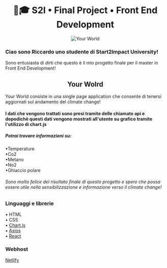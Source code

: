 <h1 align="center">🚀🎓 S2I • Final Project • Front End Development</h1>

<p align="center">
  <img src="https://github.com/RiccardoCacio/YourWorld/assets/122369231/37ea2067-e6ad-4adf-8b68-64e04e544229" alt="Your World">
</p>

<h3>Ciao sono Riccardo uno studente di Start2Impact University!</h3>
<p>Sono entusiasta di dirti che questo è il mio progetto finale per il master in Front End Development!</p>

<h2 align="center">Your Wolrd</h2>
<p>Your World consiste in una single page application che consente di tenersi aggiornati sul andamento
del climate change!</p>
<h4>I dati che vengono trattati sono presi tramite delle chiamate api e dopodichè questi dati vengono mostrati all'utente su grafico tramite l'utilizzo di chart.js</h4>
<h5>Potrai trovare informazioni su:</h5>
<p>
  •Temperature <br>
  •Co2 <br>
  •Metano <br>
  •No2 <br>
  •Ghiaccio polare
</p>

<h6>Sono molto felice del risultato finale di questo progetto e spero che possa essere utile nella sensibilizzazione e informazione verso il climate change!</h6>

### Linguaggi e librerie
• HTML<br>
• CSS<br>
• [Chart.js](https://www.chartjs.org)<br>
• [Axios](https://axios-http.com)<br>
• [React](https://react.dev)<br>

### Webhost
[Netlify](https://www.netlify.com)
